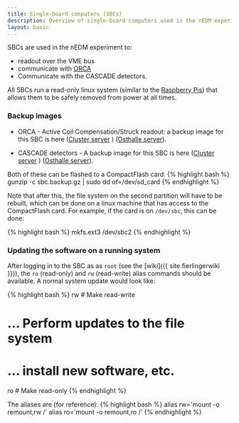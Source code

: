 ```yaml
---
title: Single-board computers (SBCs)
description: Overview of single-board computers used in the nEDM experiment
layout: basic
---
```


SBCs are used in the nEDM experiment to:

* readout over the VME bus
* communicate with [ORCA](http://orca.physics.unc.edu/)
* Communicate with the CASCADE detectors.

All SBCs run a read-only linux system (similar to the
[Raspberry Pis](Raspberry-Pis.html)) that allows them to be safely removed from
power at all times.


### Backup images

* ORCA - Active Coil Compensation/Struck readout: a backup image for this SBC is here ([Cluster server](http://10.155.59.88/_attachments/nedm%2Fsystem_health/sbc_backup_cards/sbc.2.backup.gz) ) ([Osthalle server](http://db.nedm1/_attachments/nedm%2Fsystem_health/sbc_backup_cards/sbc.2.backup.gz)).

* CASCADE detectors - A backup image for this SBC is here ([Cluster server](http://10.155.59.88/_attachments/nedm%2Fsystem_health/sbc_backup_cards/sbc.cascade.backup.gz) ) ([Osthalle server](http://db.nedm1/_attachments/nedm%2Fsystem_health/sbc_backup_cards/sbc.cascade.backup.gz)).

Both of these can be flashed to a CompactFlash card:
{% highlight bash %}
gunzip -c sbc.backup.gz | sudo dd of=/dev/sd_card
{% endhighlight %}

Note that after this, the file system on the second partition will have to be
rebuilt, which can be done on a linux machine that has access to the
CompactFlash card.  For example, if the card is on `/dev/sbc`, this can be done:

{% highlight bash %}
mkfs.ext3 /dev/sbc2
{% endhighlight %}

### Updating the software on a running system

After logging in to the SBC as as `root` (see the [wiki]({{ site.fierlingerwiki }})),
the `ro` (read-only) and `rw` (read-write) alias commands should be available.
A normal system update would look like:

{% highlight bash %}
rw # Make read-write
# ... Perform updates to the file system
# ...    install new software, etc.
ro # Make read-only
{% endhighlight %}

The aliases are (for reference):
{% highlight bash %}
alias rw='mount -o remount,rw /'
alias ro='mount -o remount,ro /'
{% endhighlight %}



